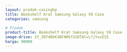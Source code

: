 ```yaml
---
layout: produk-casinghp
title: Bookshelf Krat Samsung Galaxy S9 Case
categories: samsung

# Produk
product-title: Bookshelf Krat Samsung Galaxy S9 Case
image-drive: 1Y_307d8kK1BFAMSfU1DT8lvL7jYuvZI5
harga: 90000
---
```

